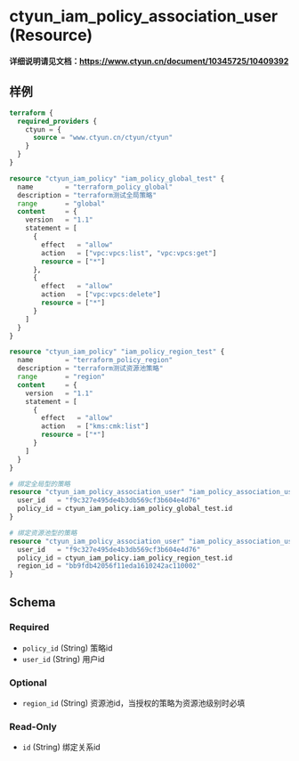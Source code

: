 # ctyun_iam_policy_association_user (Resource)
**详细说明请见文档：https://www.ctyun.cn/document/10345725/10409392**



## 样例

```terraform
terraform {
  required_providers {
    ctyun = {
      source = "www.ctyun.cn/ctyun/ctyun"
    }
  }
}

resource "ctyun_iam_policy" "iam_policy_global_test" {
  name        = "terraform_policy_global"
  description = "terraform测试全局策略"
  range       = "global"
  content     = {
    version   = "1.1"
    statement = [
      {
        effect   = "allow"
        action   = ["vpc:vpcs:list", "vpc:vpcs:get"]
        resource = ["*"]
      },
      {
        effect   = "allow"
        action   = ["vpc:vpcs:delete"]
        resource = ["*"]
      }
    ]
  }
}

resource "ctyun_iam_policy" "iam_policy_region_test" {
  name        = "terraform_policy_region"
  description = "terraform测试资源池策略"
  range       = "region"
  content     = {
    version   = "1.1"
    statement = [
      {
        effect   = "allow"
        action   = ["kms:cmk:list"]
        resource = ["*"]
      }
    ]
  }
}

# 绑定全局型的策略
resource "ctyun_iam_policy_association_user" "iam_policy_association_user_global_test" {
  user_id   = "f9c327e495de4b3db569cf3b604e4d76"
  policy_id = ctyun_iam_policy.iam_policy_global_test.id
}

# 绑定资源池型的策略
resource "ctyun_iam_policy_association_user" "iam_policy_association_user_region_test" {
  user_id   = "f9c327e495de4b3db569cf3b604e4d76"
  policy_id = ctyun_iam_policy.iam_policy_region_test.id
  region_id = "bb9fdb42056f11eda1610242ac110002"
}
```

<!-- schema generated by tfplugindocs -->
## Schema

### Required

- `policy_id` (String) 策略id
- `user_id` (String) 用户id

### Optional

- `region_id` (String) 资源池id，当授权的策略为资源池级别时必填

### Read-Only

- `id` (String) 绑定关系id